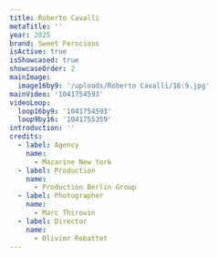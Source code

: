 ```yaml
---
title: Roberto Cavalli
metaTitle: ''
year: 2025
brand: Sweet Ferocious
isActive: true
isShowcased: true
showcaseOrder: 2
mainImage:
  image16by9: '/uploads/Roberto Cavalli/16:9.jpg'
mainVideo: '1041754593'
videoLoop:
  loop16by9: '1041754593'
  loop9by16: '1041755359'
introduction: ''
credits:
  - label: Agency
    name:
      - Mazarine New York
  - label: Production
    name:
      - Production Berlin Group
  - label: Photographer
    name:
      - Marc Thirouin
  - label: Director
    name:
      - Olivier Rebattet
---
```


